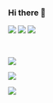 ### Hi there 👋

<!--
**eeheueklf/eeheueklf** is a ✨ _special_ ✨ repository because its `README.md` (this file) appears on your GitHub profile.

Here are some ideas to get you started:

- 🔭 I’m currently working on ...
- 🌱 I’m currently learning ...
- 👯 I’m looking to collaborate on ...
- 🤔 I’m looking for help with ...
- 💬 Ask me about ...
- 📫 How to reach me: ...
- 😄 Pronouns: ...
- ⚡ Fun fact: ...
-->

<a href="https://url.kr/49rxa2" target="_blank"><img src="https://img.shields.io/badge/Blog-2e3338?style=flat-square&logo=Notion&logoColor=white"/></a>
<a href="https://www.instagram.com/_uyouu" target="_blank"><img src="https://img.shields.io/badge/_uyouu-FB3958?style=flat-square&logo=Instagram&logoColor=white"/></a>
<img src="https://img.shields.io/badge/eeheueklf-EA4335?style=flat-square&logo=Gmail&logoColor=white"/>

<br>
<p><img src="https://img.shields.io/badge/C++-00599C?style=flat-square&logo=C++&logoColor=white"></p>
<p><img src="https://img.shields.io/badge/JavaScript-F7DF1E?style=flat-square&logo=JavaScript&logoColor=white"></p>
<p><img src="https://img.shields.io/badge/MySQL-4479A1?style=flat-square&logo=MySQL&logoColor=white"></p>

